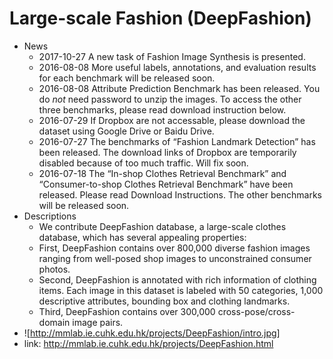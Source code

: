 # Large-scale Fashion (DeepFashion) 
  * News
    - 2017-10-27 A new task of Fashion Image Synthesis is presented. 
    - 2016-08-08 More useful labels, annotations, and evaluation results for each benchmark will be released soon.
    - 2016-08-08 Attribute Prediction Benchmark has been released. You do *not* need password to unzip the images. To access the other three benchmarks, please read download instruction below.
    - 2016-07-29 If Dropbox are not accessable, please download the dataset using Google Drive or Baidu Drive.
    - 2016-07-27 The benchmarks of “Fashion Landmark Detection” has been released. The download links of Dropbox are temporarily disabled because of too much traffic. Will fix soon.
    - 2016-07-18 The “In-shop Clothes Retrieval Benchmark” and “Consumer-to-shop Clothes Retrieval Benchmark” have been released. Please read Download Instructions. The other benchmarks will be released soon.
  * Descriptions
    - We contribute DeepFashion database, a large-scale clothes database, which has several appealing properties:
    - First, DeepFashion contains over 800,000 diverse fashion images ranging from well-posed shop images to unconstrained consumer photos.
    - Second, DeepFashion is annotated with rich information of clothing items. Each image in this dataset is labeled with 50 categories, 1,000 descriptive attributes, bounding box and clothing landmarks.
    - Third, DeepFashion contains over 300,000 cross-pose/cross-domain image pairs.
  * ![http://mmlab.ie.cuhk.edu.hk/projects/DeepFashion/intro.jpg]
  * link: http://mmlab.ie.cuhk.edu.hk/projects/DeepFashion.html
